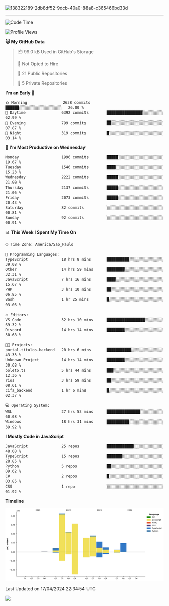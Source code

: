
![138322189-2db8df52-9dcb-40a0-88a8-c365466bd33d](https://user-images.githubusercontent.com/89656623/214648213-d698ffe7-0c15-4728-8ac0-3e241011cc78.gif)

---

<!--START_SECTION:waka-->
![Code Time](http://img.shields.io/badge/Code%20Time-52%20hrs-blue)

![Profile Views](http://img.shields.io/badge/Profile%20Views-11-blue)

**🐱 My GitHub Data** 

> 📦 99.0 kB Used in GitHub's Storage 
 > 
> 🚫 Not Opted to Hire
 > 
> 📜 21 Public Repositories 
 > 
> 🔑 5 Private Repositories 
 > 
**I'm an Early 🐤** 

```text
🌞 Morning                2638 commits        ██████░░░░░░░░░░░░░░░░░░░   26.00 % 
🌆 Daytime                6392 commits        ████████████████░░░░░░░░░   62.99 % 
🌃 Evening                799 commits         ██░░░░░░░░░░░░░░░░░░░░░░░   07.87 % 
🌙 Night                  319 commits         █░░░░░░░░░░░░░░░░░░░░░░░░   03.14 % 
```
📅 **I'm Most Productive on Wednesday** 

```text
Monday                   1996 commits        █████░░░░░░░░░░░░░░░░░░░░   19.67 % 
Tuesday                  1546 commits        ████░░░░░░░░░░░░░░░░░░░░░   15.23 % 
Wednesday                2222 commits        █████░░░░░░░░░░░░░░░░░░░░   21.90 % 
Thursday                 2137 commits        █████░░░░░░░░░░░░░░░░░░░░   21.06 % 
Friday                   2073 commits        █████░░░░░░░░░░░░░░░░░░░░   20.43 % 
Saturday                 82 commits          ░░░░░░░░░░░░░░░░░░░░░░░░░   00.81 % 
Sunday                   92 commits          ░░░░░░░░░░░░░░░░░░░░░░░░░   00.91 % 
```


📊 **This Week I Spent My Time On** 

```text
🕑︎ Time Zone: America/Sao_Paulo

💬 Programming Languages: 
TypeScript               18 hrs 8 mins       ██████████░░░░░░░░░░░░░░░   39.08 % 
Other                    14 hrs 59 mins      ████████░░░░░░░░░░░░░░░░░   32.31 % 
JavaScript               7 hrs 16 mins       ████░░░░░░░░░░░░░░░░░░░░░   15.67 % 
PHP                      3 hrs 10 mins       ██░░░░░░░░░░░░░░░░░░░░░░░   06.85 % 
Bash                     1 hr 25 mins        █░░░░░░░░░░░░░░░░░░░░░░░░   03.06 % 

🔥 Editors: 
VS Code                  32 hrs 10 mins      █████████████████░░░░░░░░   69.32 % 
Discord                  14 hrs 14 mins      ████████░░░░░░░░░░░░░░░░░   30.68 % 

🐱‍💻 Projects: 
portal-titulos-backend   20 hrs 6 mins       ███████████░░░░░░░░░░░░░░   43.33 % 
Unknown Project          14 hrs 14 mins      ████████░░░░░░░░░░░░░░░░░   30.68 % 
boleto.ts                5 hrs 44 mins       ███░░░░░░░░░░░░░░░░░░░░░░   12.36 % 
rios                     3 hrs 59 mins       ██░░░░░░░░░░░░░░░░░░░░░░░   08.61 % 
cifa_backend             1 hr 6 mins         █░░░░░░░░░░░░░░░░░░░░░░░░   02.37 % 

💻 Operating System: 
WSL                      27 hrs 53 mins      ███████████████░░░░░░░░░░   60.08 % 
Windows                  18 hrs 31 mins      ██████████░░░░░░░░░░░░░░░   39.92 % 
```

**I Mostly Code in JavaScript** 

```text
JavaScript               25 repos            ████████████░░░░░░░░░░░░░   48.08 % 
TypeScript               15 repos            ███████░░░░░░░░░░░░░░░░░░   28.85 % 
Python                   5 repos             ██░░░░░░░░░░░░░░░░░░░░░░░   09.62 % 
C#                       2 repos             █░░░░░░░░░░░░░░░░░░░░░░░░   03.85 % 
CSS                      1 repo              ░░░░░░░░░░░░░░░░░░░░░░░░░   01.92 % 
```



**Timeline**

![Lines of Code chart](https://raw.githubusercontent.com/NatanB4/NatanB4/main/assets/bar_graph.png)


 Last Updated on 17/04/2024 22:34:54 UTC
<!--END_SECTION:waka-->
    
  <a href="mailto:natanbarbosa027@gmail.com"><img src="https://img.shields.io/badge/Gmail-D14836?style=for-the-badge&logo=gmail&logoColor=white" target="_blank"></a>

